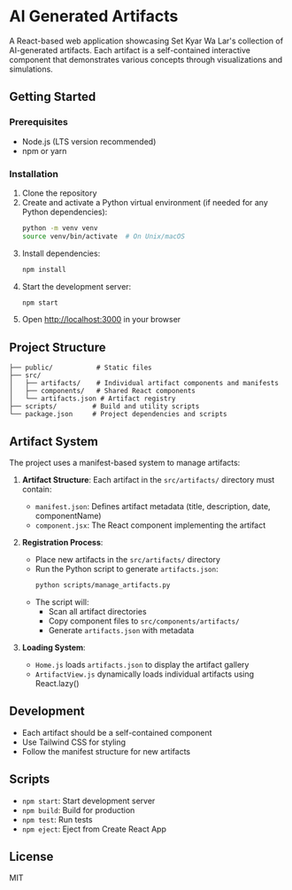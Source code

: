 # AI Generated Artifacts

A React-based web application showcasing Set Kyar Wa Lar's collection of AI-generated artifacts. Each artifact is a self-contained interactive component that demonstrates various concepts through visualizations and simulations.

## Getting Started


### Prerequisites

- Node.js (LTS version recommended)
- npm or yarn

### Installation

1. Clone the repository
2. Create and activate a Python virtual environment (if needed for any Python dependencies):
   ```bash
   python -m venv venv
   source venv/bin/activate  # On Unix/macOS
   ```
3. Install dependencies:
   ```bash
   npm install
   ```
4. Start the development server:
   ```bash
   npm start
   ```
5. Open [http://localhost:3000](http://localhost:3000) in your browser

## Project Structure

```
├── public/           # Static files
├── src/
│   ├── artifacts/    # Individual artifact components and manifests
│   ├── components/   # Shared React components
│   └── artifacts.json # Artifact registry
├── scripts/         # Build and utility scripts
└── package.json     # Project dependencies and scripts
```

## Artifact System

The project uses a manifest-based system to manage artifacts:

1. **Artifact Structure**:
   Each artifact in the `src/artifacts/` directory must contain:
   - `manifest.json`: Defines artifact metadata (title, description, date, componentName)
   - `component.jsx`: The React component implementing the artifact

2. **Registration Process**:
   - Place new artifacts in the `src/artifacts/` directory
   - Run the Python script to generate `artifacts.json`:
     ```bash
     python scripts/manage_artifacts.py
     ```
   - The script will:
     - Scan all artifact directories
     - Copy component files to `src/components/artifacts/`
     - Generate `artifacts.json` with metadata

3. **Loading System**:
   - `Home.js` loads `artifacts.json` to display the artifact gallery
   - `ArtifactView.js` dynamically loads individual artifacts using React.lazy()

## Development

- Each artifact should be a self-contained component
- Use Tailwind CSS for styling
- Follow the manifest structure for new artifacts

## Scripts

- `npm start`: Start development server
- `npm build`: Build for production
- `npm test`: Run tests
- `npm eject`: Eject from Create React App

## License

MIT